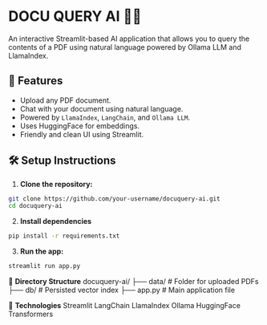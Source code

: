 # DOCU QUERY AI 📄🤖

An interactive Streamlit-based AI application that allows you to query the contents of a PDF using natural language powered by Ollama LLM and LlamaIndex.

## 🚀 Features

- Upload any PDF document.
- Chat with your document using natural language.
- Powered by `LlamaIndex`, `LangChain`, and `Ollama LLM`.
- Uses HuggingFace for embeddings.
- Friendly and clean UI using Streamlit.

## 🛠️ Setup Instructions

1. **Clone the repository:**

```bash
git clone https://github.com/your-username/docuquery-ai.git
cd docuquery-ai
```

2. **Install dependencies**
 
```bash
pip install -r requirements.txt
```

3. **Run the app:**
   
```bash
streamlit run app.py
```

📁 **Directory Structure**
docuquery-ai/
├── data/               # Folder for uploaded PDFs
├── db/                 # Persisted vector index
├── app.py              # Main application file

🧠 **Technologies**
Streamlit
LangChain
LlamaIndex
Ollama
HuggingFace Transformers
